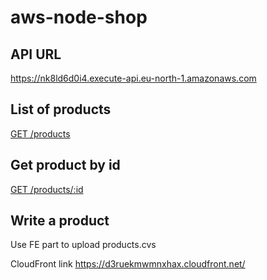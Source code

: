 # aws-node-shop

## API URL
https://nk8ld6d0i4.execute-api.eu-north-1.amazonaws.com

## List of products
[GET /products](https://nk8ld6d0i4.execute-api.eu-north-1.amazonaws.com/products)

## Get product by id
[GET /products/:id](https://nk8ld6d0i4.execute-api.eu-north-1.amazonaws.com/products/7567ec4b-b10c-48c5-9345-fc73c48a80a1)

## Write a product

Use FE part to upload products.cvs

CloudFront link https://d3ruekmwmnxhax.cloudfront.net/